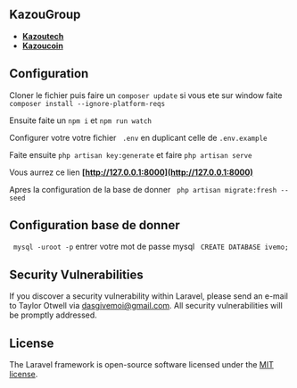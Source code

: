 ## KazouGroup 

- **[Kazoutech](http://kazoutech.com)**
- **[Kazoucoin](http://kazoucoin.com)**
## Configuration

Cloner le fichier puis faire un ``` composer update ``` si vous ete sur window faite ``` composer install --ignore-platform-reqs ```

Ensuite faite un ``` npm i ``` et ``` npm run watch ```

Configurer votre votre fichier ``` .env``` en duplicant celle de ``` .env.example ```

Faite ensuite  ``` php artisan key:generate ``` et faire  ``` php artisan serve ```

Vous aurrez ce lien **[http://127.0.0.1:8000](http://127.0.0.1:8000)** 

Apres la configuration de la base de donner  ``` php artisan migrate:fresh --seed```

## Configuration base de donner

``` mysql -uroot -p``` entrer votre mot de passe mysql ``` CREATE DATABASE ivemo;```

## Security Vulnerabilities

If you discover a security vulnerability within Laravel, please send an e-mail to Taylor Otwell via [dasgivemoi@gmail.com](mailto:taylor@laravel.com). All security vulnerabilities will be promptly addressed.

## License

The Laravel framework is open-source software licensed under the [MIT license](https://opensource.org/licenses/MIT).
